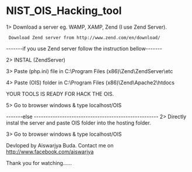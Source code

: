# NIST_OIS_Hacking_tool

1>   Download a server eg. WAMP, XAMP, Zend (I use Zend Server).

     Download Zend server from http://www.zend.com/en/download/

-------if you use Zend server follow the instruction bellow-------

2>   INSTAL (ZendServer)

3>   Paste (php.ini) file in C:\Program Files (x86)\Zend\ZendServer\etc

4>   Paste (OIS) folder in C:\Program Files (x86)\Zend\Apache2\htdocs

YOUR TOOLS IS READY  FOR HACK THE OIS.

5>   Go to browser windows & type    localhost/OIS

-------else -----------------------------------------------------
2>   Directly instal the server and paste OIS folder into the hosting folder.

3>   Go to browser windows & type    localhost/OIS      


Devloped by Aiswarjya Buda.
Contact me on http://www.facebook.com/aiswarjya

Thank you for watching......
